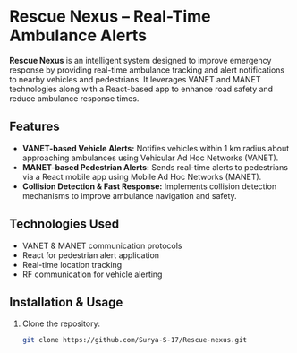 # Rescue Nexus – Real-Time Ambulance Alerts

**Rescue Nexus** is an intelligent system designed to improve emergency response by providing real-time ambulance tracking and alert notifications to nearby vehicles and pedestrians. It leverages VANET and MANET technologies along with a React-based app to enhance road safety and reduce ambulance response times.

## Features

- **VANET-based Vehicle Alerts:** Notifies vehicles within 1 km radius about approaching ambulances using Vehicular Ad Hoc Networks (VANET).
- **MANET-based Pedestrian Alerts:** Sends real-time alerts to pedestrians via a React mobile app using Mobile Ad Hoc Networks (MANET).
- **Collision Detection & Fast Response:** Implements collision detection mechanisms to improve ambulance navigation and safety.

## Technologies Used

- VANET & MANET communication protocols
- React for pedestrian alert application
- Real-time location tracking
- RF communication for vehicle alerting

## Installation & Usage

1. Clone the repository:
   ```bash
   git clone https://github.com/Surya-S-17/Rescue-nexus.git
